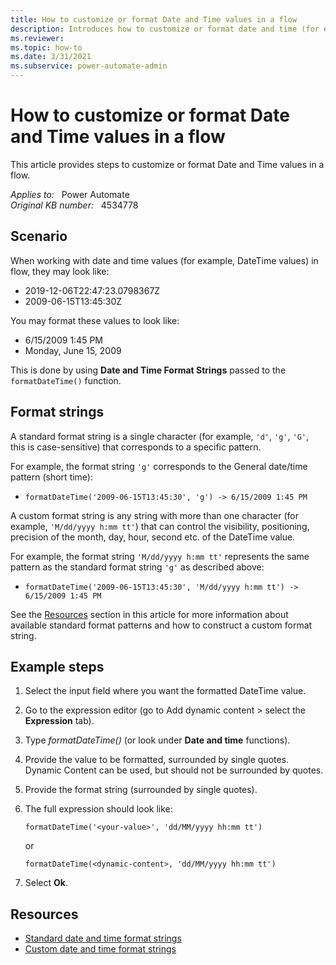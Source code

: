 ```yaml
---
title: How to customize or format Date and Time values in a flow
description: Introduces how to customize or format date and time (for example, DateTime) values in a flow.
ms.reviewer: 
ms.topic: how-to
ms.date: 3/31/2021
ms.subservice: power-automate-admin
---
```

# How to customize or format Date and Time values in a flow

This article provides steps to customize or format Date and Time values in a flow.

_Applies to:_ &nbsp; Power Automate  
_Original KB number:_ &nbsp; 4534778

## Scenario

When working with date and time values (for example, DateTime values) in flow, they may look like:

- 2019-12-06T22:47:23.0798367Z
- 2009-06-15T13:45:30Z

You may format these values to look like:

- 6/15/2009 1:45 PM
- Monday, June 15, 2009

This is done by using **Date and Time Format Strings** passed to the `formatDateTime()` function.

## Format strings

A standard format string is a single character (for example, `'d'`, `'g'`, `'G'`, this is case-sensitive) that corresponds to a specific pattern.

For example, the format string `'g'` corresponds to the General date/time pattern (short time):

- `formatDateTime('2009-06-15T13:45:30', 'g') -> 6/15/2009 1:45 PM`

A custom format string is any string with more than one character (for example, `'M/dd/yyyy h:mm tt'`) that can control the visibility, positioning, precision of the month, day, hour, second etc. of the DateTime value.

For example, the format string `'M/dd/yyyy h:mm tt'` represents the same pattern as the standard format string `'g'` as described above:

- `formatDateTime('2009-06-15T13:45:30', 'M/dd/yyyy h:mm tt') -> 6/15/2009 1:45 PM`

See the [Resources](#resources) section in this article for more information about available standard format patterns and how to construct a custom format string.

## Example steps

1. Select the input field where you want the formatted DateTime value.
2. Go to the expression editor (go to Add dynamic content > select the **Expression** tab).
3. Type *formatDateTime()* (or look under **Date and time** functions).
4. Provide the value to be formatted, surrounded by single quotes. Dynamic Content can be used, but should not be surrounded by quotes.
5. Provide the format string (surrounded by single quotes).
6. The full expression should look like:

   `formatDateTime('<your-value>', 'dd/MM/yyyy hh:mm tt')`
   
   or
   
   `formatDateTime(<dynamic-content>, 'dd/MM/yyyy hh:mm tt')`

7. Select **Ok**.

## Resources

- [Standard date and time format strings](/dotnet/standard/base-types/standard-date-and-time-format-strings#Resources#Resource)
- [Custom date and time format strings](/dotnet/standard/base-types/custom-date-and-time-format-strings)
